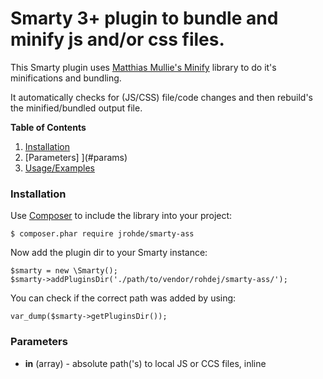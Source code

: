 # Smarty 3+ plugin to bundle and minify js and/or css files.

This Smarty plugin uses [Matthias Mullie's Minify](https://github.com/matthiasmullie/minify) library to do it's minifications and bundling.

It automatically checks for (JS/CSS) file/code changes and then rebuild's the minified/bundled output file.


**Table of Contents**

1.  [Installation](#install)
2.  [Parameters] ](#params)
3.  [Usage/Examples](#usage)


<a name="install"></a>

### Installation

Use [Composer](http://getcomposer.org/) to include the library into your project:

    $ composer.phar require jrohde/smarty-ass

Now add the plugin dir to your Smarty instance:

```
$smarty = new \Smarty();
$smarty->addPluginsDir('./path/to/vendor/rohdej/smarty-ass/');
```

You can check if the correct path was added by using:

```
var_dump($smarty->getPluginsDir());
```

<a name="params"></a>
### Parameters

- **in** (array) - absolute path('s) to local JS or CCS files, inline <script/> or <style/> tags and/or external JS or css files.
- **out** (string) - absolute path to the minified and bundled file output (must be writable by the webserver/php user!). This parameter is optional and defaults to '/assets/(js/css)/${smarty_template_name}_combined.(css/js)'.
- **ttl** (integer) - time to live in of cached files in seconds. This is the maximum time a minified/combined file may exist before a complete rebuild. Note that when source files are modified the output file is regenerated, regardless of this value. This parameter is optional and defaults to '31536000' (a.k.a: 1 year).
- **gzip** (boolean) - gzip's the output file. Make sure your PHP/Webserver supports this! This parameter is optional and defaults to 'false'
- **debug** (boolean) - disables compilation and just output all as normal if set to: 'true'. This parameter is optional and defaults to 'false'

<a name="usage"></a>
### Usage (in Smarty 3+ templates)

```
{ass in=['file1.js','file2.js'] out='/assets/combined_and_minified.js' ttl='3600' gzip='false' debug=false}
```

You may also use external js/css/cdn's like:

```
{ass in=[
    'https://code.jquery.com/jquery-git.min.js',
    'https://code.jquery.com/ui/1.12.1/jquery-ui.min.js'
] out='/assets/combined_and_minified.js' ttl='3600' gzip='false' debug=false}
```

Use/add inline css or js (but make sure to escape single/double quotes!):

```
{ass in=["
    <script>
    var cool = 'awesome';
    </script>
"] out='/assets/combined_and_minified.js' ttl='3600' gzip='false' debug=false}
```

Or even mix it all together:

```
{ass in=[
    'https://code.jquery.com/jquery-git.min.js',
    'https://code.jquery.com/ui/1.12.1/jquery-ui.min.js',
    'file1.js',
    'file2.js',
    '<script>
        var cool = \'awesome\';
    </script>'
] out='/assets/combined_and_minified.js' gzip='true'}
```
